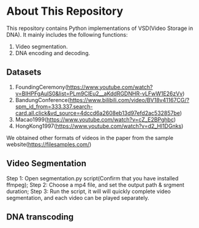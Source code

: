 # About This Repository
This repository contains Python implementations of VSD(Video Storage in DNA). 
It mainly includes the following functions:
1. Video segmentation.
2. DNA encoding and decoding.
## Datasets
1. FoundingCeremony(https://www.youtube.com/watch?v=BIHPFgAulS0&list=PLm9ClEu2__aKddRGDNHR-vLFwW1E26zVv)
2. BandungConference(https://www.bilibili.com/video/BV18v41167CG/?spm_id_from=333.337.search-card.all.click&vd_source=4dccd6a2608eb13d97efd2ac532857be)
3. Macao1999(https://www.youtube.com/watch?v=cZ_E2BPghbc)
4. HongKong1997(https://www.youtube.com/watch?v=d2_Hl1DGnks)

We obtained other formats of videos in the paper from the sample website(https://filesamples.com/)
## Video Segmentation
Step 1: Open segmentation.py script(Confirm that you have installed ffmpeg);
Step 2: Choose a mp4 file, and set the output path & srgment duration;
Step 3: Run the script, it will will quickly complete video segmentation, and each video can be played separately.
## DNA transcoding
